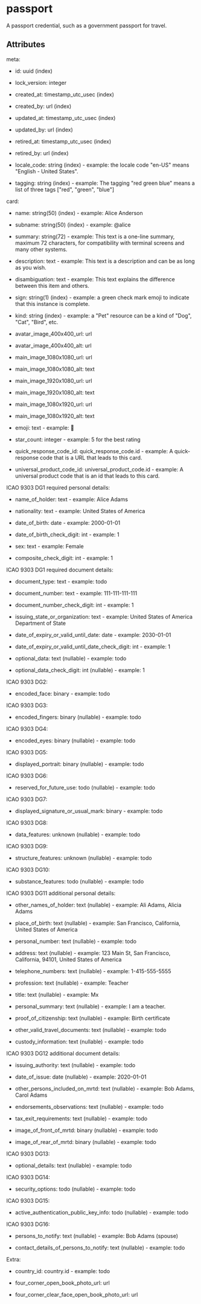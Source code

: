 # passport


A passport credential, such as a government passport for travel.


## Attributes

meta:

  * id: uuid (index)

  * lock_version: integer

  * created_at: timestamp_utc_usec (index)

  * created_by: url (index)

  * updated_at: timestamp_utc_usec (index)

  * updated_by: url (index)

  * retired_at: timestamp_utc_usec (index)

  * retired_by: url (index)

  * locale_code: string (index) - example: the locale code "en-US" means "English - United States".

  * tagging: string (index) - example: The tagging "red green blue" means a list of three tags ["red", "green", "blue"]

card:

  * name: string(50) (index) - example: Alice Anderson

  * subname: string(50) (index) - example: @alice

  * summary: string(72) - example: This text is a one-line summary, maximum 72 characters, for compatibility with terminal screens and many other systems.

  * description: text - example: This text is a description and can be as long as you wish.

  * disambiguation: text - example: This text explains the difference between this item and others.

  * sign: string(1) (index) - example: a green check mark emoji to indicate that this instance is complete.

  * kind: string (index) - example: a "Pet" resource can be a kind of "Dog", "Cat", "Bird", etc.

  * avatar_image_400x400_url: url

  * avatar_image_400x400_alt: url

  * main_image_1080x1080_url: url

  * main_image_1080x1080_alt: text

  * main_image_1920x1080_url: url

  * main_image_1920x1080_alt: text

  * main_image_1080x1920_url: url

  * main_image_1080x1920_alt: text

  * emoji: text - example: 🚀

  * star_count: integer - example: 5 for the best rating

  * quick_response_code_id: quick_response_code.id - example: A quick-response code that is a URL that leads to this card.

  * universal_product_code_id: universal_product_code.id - example: A universal product code that is an id that leads to this card.

ICAO 9303 DG1 required personal details:

  * name_of_holder: text - example: Alice Adams

  * nationality: text - example: United States of America

  * date_of_birth: date - example: 2000-01-01

  * date_of_birth_check_digit: int - example: 1

  * sex: text - example: Female

  * composite_check_digit: int - example: 1

ICAO 9303 DG1 required document details:

  * document_type: text - example: todo

  * document_number: text - example: 111-111-111-111

  * document_number_check_digit: int - example: 1

  * issuing_state_or_organization: text - example: United States of America Department of State

  * date_of_expiry_or_valid_until_date: date - example: 2030-01-01

  * date_of_expiry_or_valid_until_date_check_digit: int - example: 1

  * optional_data: text (nullable) - example: todo

  * optional_data_check_digit: int (nullable) - example: 1

ICAO 9303 DG2:

  * encoded_face: binary - example: todo

ICAO 9303 DG3:

  * encoded_fingers: binary (nullable) - example: todo

ICAO 9303 DG4:

  * encoded_eyes: binary (nullable) - example: todo

ICAO 9303 DG5:

  * displayed_portrait: binary (nullable) - example: todo

ICAO 9303 DG6:

  * reserved_for_future_use: todo (nullable) - example: todo

ICAO 9303 DG7:

  * displayed_signature_or_usual_mark: binary - example: todo

ICAO 9303 DG8:

  * data_features: unknown (nullable) - example: todo

ICAO 9303 DG9:

  * structure_features: unknown (nullable) - example: todo

ICAO 9303 DG10:

  * substance_features: todo (nullable) - example: todo

ICAO 9303 DG11 additional personal details:

  * other_names_of_holder: text (nullable) - example: Ali Adams, Alicia Adams

  * place_of_birth: text (nullable) - example: San Francisco, California, United States of America

  * personal_number: text (nullable) - example: todo

  * address: text (nullable) - example: 123 Main St, San Francisco, California, 94101, United States of America

  * telephone_numbers: text (nullable) - example: 1-415-555-5555

  * profession: text (nullable) - example: Teacher

  * title: text (nullable) - example: Mx

  * personal_summary: text (nullable) - example: I am a teacher.

  * proof_of_citizenship: text (nullable) - example: Birth certificate

  * other_valid_travel_documents: text (nullable) - example: todo

  * custody_information: text (nullable) - example: todo

ICAO 9303 DG12 additional document details:

  * issuing_authority: text (nullable) - example: todo

  * date_of_issue: date (nullable) - example: 2020-01-01

  * other_persons_included_on_mrtd: text (nullable) - example: Bob Adams, Carol Adams

  * endorsements_observations: text (nullable) - example: todo

  * tax_exit_requirements: text (nullable) - example: todo

  * image_of_front_of_mrtd: binary (nullable) - example: todo

  * image_of_rear_of_mrtd: binary (nullable) - example: todo

ICAO 9303 DG13:

  * optional_details: text (nullable) - example: todo

ICAO 9303 DG14:

  * security_options: todo (nullable) - example: todo

ICAO 9303 DG15:

  * active_authentication_public_key_info: todo (nullable) - example: todo

ICAO 9303 DG16:

  * persons_to_notify: text (nullable) - example: Bob Adams (spouse)

  * contact_details_of_persons_to_notify: text (nullable) - example: todo

Extra:

  * country_id: country.id - example: todo

  * four_corner_open_book_photo_url: url

  * four_corner_clear_face_open_book_photo_url: url

